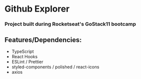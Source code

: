 # Github Explorer

### Project built during Rocketseat's GoStack11 bootcamp

## Features/Dependencies:

- TypeScript
- React Hooks
- ESLint / Prettier
- styled-components / polished / react-icons
- axios

